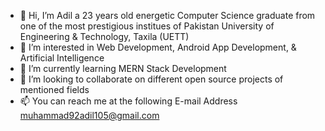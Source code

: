 - 👋 Hi, I’m Adil a 23 years old energetic Computer Science graduate from one of the most prestigious institues of Pakistan University of Engineering & Technology, Taxila (UETT)
- 👀 I’m interested in Web Development, Android App Development, & Artificial Intelligence
- 🌱 I’m currently learning MERN Stack Development
- 💞️ I’m looking to collaborate on different open source projects of mentioned fields
- 📫 You can reach me at the following E-mail Address
muhammad92adil105@gmail.com

<!---
madil9966/madil9966 is a ✨ special ✨ repository because its `README.md` (this file) appears on your GitHub profile.
You can click the Preview link to take a look at your changes.
--->
